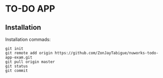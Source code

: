 # TO-DO APP

## Installation

Installation commads:
```
git init
git remote add origin https://github.com/ZonJayTabigue/nuworks-todo-app-exam.git
git pull origin master
git status
git commit
```


